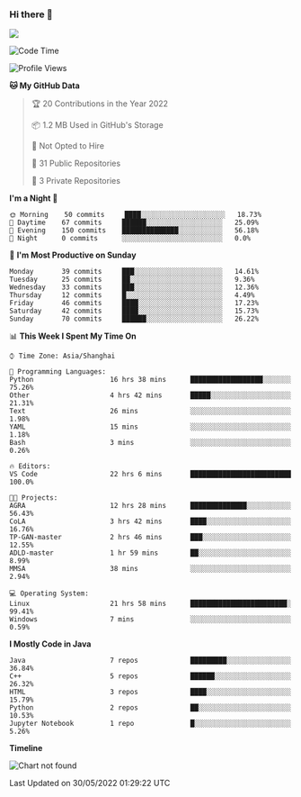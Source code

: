 ### Hi there 👋

<!--
**zhou-ning/zhou-ning** is a ✨ _special_ ✨ repository because its `README.md` (this file) appears on your GitHub profile.

Here are some ideas to get you started:

- 🔭 I’m currently working on ...
- 🌱 I’m currently learning ...
- 👯 I’m looking to collaborate on ...
- 🤔 I’m looking for help with ...
- 💬 Ask me about ...
- 📫 How to reach me: ...
- 😄 Pronouns: ...
- ⚡ Fun fact: ...
-->
![](https://github-readme-stats.vercel.app/api?username=zhou-ning)

<!--START_SECTION:waka-->
![Code Time](http://img.shields.io/badge/Code%20Time-0%20secs-blue)

![Profile Views](http://img.shields.io/badge/Profile%20Views-8-blue)

**🐱 My GitHub Data** 

> 🏆 20 Contributions in the Year 2022
 > 
> 📦 1.2 MB Used in GitHub's Storage 
 > 
> 🚫 Not Opted to Hire
 > 
> 📜 31 Public Repositories 
 > 
> 🔑 3 Private Repositories  
 > 
**I'm a Night 🦉** 

```text
🌞 Morning    50 commits     ████░░░░░░░░░░░░░░░░░░░░░   18.73% 
🌆 Daytime    67 commits     ██████░░░░░░░░░░░░░░░░░░░   25.09% 
🌃 Evening    150 commits    ██████████████░░░░░░░░░░░   56.18% 
🌙 Night      0 commits      ░░░░░░░░░░░░░░░░░░░░░░░░░   0.0%

```
📅 **I'm Most Productive on Sunday** 

```text
Monday       39 commits     ███░░░░░░░░░░░░░░░░░░░░░░   14.61% 
Tuesday      25 commits     ██░░░░░░░░░░░░░░░░░░░░░░░   9.36% 
Wednesday    33 commits     ███░░░░░░░░░░░░░░░░░░░░░░   12.36% 
Thursday     12 commits     █░░░░░░░░░░░░░░░░░░░░░░░░   4.49% 
Friday       46 commits     ████░░░░░░░░░░░░░░░░░░░░░   17.23% 
Saturday     42 commits     ████░░░░░░░░░░░░░░░░░░░░░   15.73% 
Sunday       70 commits     ██████░░░░░░░░░░░░░░░░░░░   26.22%

```


📊 **This Week I Spent My Time On** 

```text
⌚︎ Time Zone: Asia/Shanghai

💬 Programming Languages: 
Python                   16 hrs 38 mins      ██████████████████░░░░░░░   75.26% 
Other                    4 hrs 42 mins       █████░░░░░░░░░░░░░░░░░░░░   21.31% 
Text                     26 mins             ░░░░░░░░░░░░░░░░░░░░░░░░░   1.98% 
YAML                     15 mins             ░░░░░░░░░░░░░░░░░░░░░░░░░   1.18% 
Bash                     3 mins              ░░░░░░░░░░░░░░░░░░░░░░░░░   0.26%

🔥 Editors: 
VS Code                  22 hrs 6 mins       █████████████████████████   100.0%

🐱‍💻 Projects: 
AGRA                     12 hrs 28 mins      ██████████████░░░░░░░░░░░   56.43% 
CoLA                     3 hrs 42 mins       ████░░░░░░░░░░░░░░░░░░░░░   16.76% 
TP-GAN-master            2 hrs 46 mins       ███░░░░░░░░░░░░░░░░░░░░░░   12.55% 
ADLD-master              1 hr 59 mins        ██░░░░░░░░░░░░░░░░░░░░░░░   8.99% 
MMSA                     38 mins             ░░░░░░░░░░░░░░░░░░░░░░░░░   2.94%

💻 Operating System: 
Linux                    21 hrs 58 mins      ████████████████████████░   99.41% 
Windows                  7 mins              ░░░░░░░░░░░░░░░░░░░░░░░░░   0.59%

```

**I Mostly Code in Java** 

```text
Java                     7 repos             █████████░░░░░░░░░░░░░░░░   36.84% 
C++                      5 repos             ██████░░░░░░░░░░░░░░░░░░░   26.32% 
HTML                     3 repos             ████░░░░░░░░░░░░░░░░░░░░░   15.79% 
Python                   2 repos             ██░░░░░░░░░░░░░░░░░░░░░░░   10.53% 
Jupyter Notebook         1 repo              █░░░░░░░░░░░░░░░░░░░░░░░░   5.26%

```


**Timeline**

![Chart not found](https://raw.githubusercontent.com/zhou-ning/zhou-ning/main/charts/bar_graph.png) 


 Last Updated on 30/05/2022 01:29:22 UTC
<!--END_SECTION:waka-->
